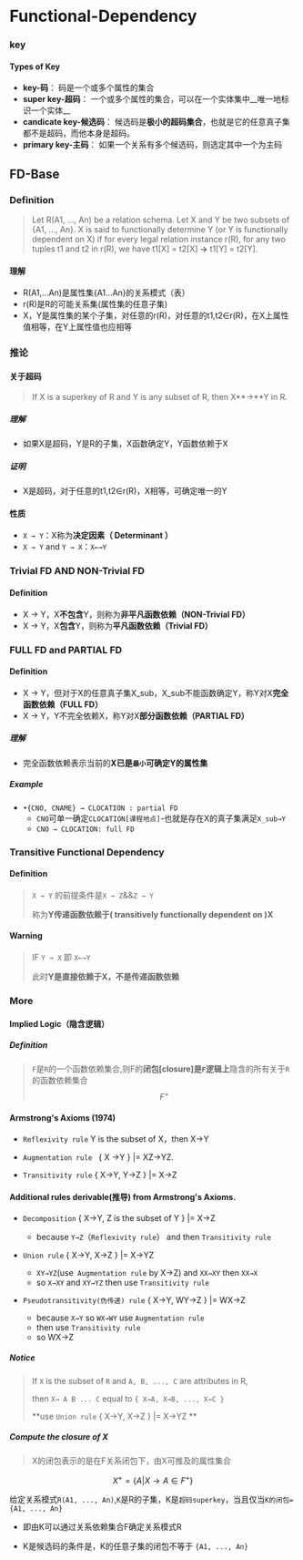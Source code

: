 ​     

# Functional-Dependency

### key

#### Types of Key

* **key-码**： 码是一个或多个属性的集合
* **super key-超码**： 一个或多个属性的集合，可以在一个实体集中__唯一地标识一个实体__
* **candicate key-候选码**： 候选码是**极小的超码集合**，也就是它的任意真子集都不是超码，而他本身是超码。 
* **primary key-主码**： 如果一个关系有多个候选码，则选定其中一个为主码



## FD-Base

### Definition

> Let R(A1, ..., An) be a relation schema. Let X and Y be two subsets of {A1, ..., An}. X is said to functionally determine Y (or Y is functionally dependent on X) if for every legal relation instance r(R), for any two tuples t1 and t2 in r(R), we have t1[X] = t2[X]   **→**  t1[Y] = t2[Y].   

#### 理解

* R(A1,...An)是属性集{A1...An}的关系模式（表）
* r(R)是R的可能关系集(属性集的任意子集)
* X，Y是属性集的某个子集，对任意的r(R)，对任意的t1,t2∈r(R)，在X上属性值相等，在Y上属性值也应相等

### 推论

#### 关于超码

>  If X is a superkey of R and Y is any subset of R, then X**→**Y in R.   

##### 理解

* 如果X是超码，Y是R的子集，X函数确定Y，Y函数依赖于X

##### 证明

* X是超码，对于任意的t1,t2∈r(R)，X相等，可确定唯一的Y

#### 性质

* `X → Y`：X称为**决定因素（ Determinant  ）**
* `X → Y` and `Y → X`：`X←→Y`





###  Trivial FD AND NON-Trivial FD

#### Definition

* X → Y，X**不包含**Y，则称为**非平凡函数依赖（NON-Trivial FD）**
* X → Y，X**包含**Y，则称为**平凡函数依赖（Trivial FD）**



###      FULL FD and PARTIAL FD  

#### Definition

* X → Y，但对于X的任意真子集X_sub，X_sub不能函数确定Y，称Y对X**完全函数依赖（FULL FD）**
* X → Y，Y不完全依赖X，称Y对X**部分函数依赖（PARTIAL FD）**

##### 理解

* 完全函数依赖表示当前的**X已是`最小`可确定Y的属性集**

##### Example

* `•{CNO, CNAME} → CLOCATION : partial FD`
  * `CNO`可单一确定`CLOCATION[课程地点]`-也就是存在X的真子集满足`X_sub→Y`
  * `CNO → CLOCATION: full FD  `



###   Transitive Functional Dependency

#### Definition

> `X → Y` 的前提条件是`X → Z`&&`Z → Y`
>
> 称为**Y传递函数依赖于( transitively functionally dependent on )X** 

#### Warning

> IF `Y → X` 即 `X←→Y`
>
> 此时**Y是直接依赖于X，不是传递函数依赖**



### More

#### Implied Logic（隐含逻辑）

##### Definition

> `F`是`R`的一个函数依赖集合,则F的**闭包[closure]**是**`F`逻辑上**隐含的所有关于`R`的函数依赖集合
> $$
> F^{+}
> $$

#### Armstrong's Axioms (1974)

* `Reflexivity rule`   Y is the subset of X，then X→Y
* ` Augmentation rule  ` { X →Y } |= XZ→YZ.

* `Transitivity rule`  { X→Y, Y→Z } |= X→Z 

#### Additional rules derivable(推导) from Armstrong's Axioms. 

* `Decomposition` { X→Y, Z is the subset of Y } |= X→Z 
  * because `Y→Z`（`Reflexivity rule`） and then `Transitivity rule`
* `Union rule` { X→Y, X→Z } |= X→YZ 
  * `XY→YZ`(use` Augmentation rule` by  X→Z) and `XX→XY` then `XX→X`
  * so `X→XY` and `XY→YZ`  then use `Transitivity rule`

* `Pseudotransitivity(伪传递) rule`  { X→Y, WY→Z } |= WX→Z 
  * because `X→Y` so `WX→WY` use ` Augmentation rule  `
  * then use `Transitivity rule`
  * so WX→Z 

##### Notice

> If `X` is the subset of `R` and `A, B, ..., C` are attributes in R, 
>
> then `X→ A B ... C` equal to `{ X→A, X→B, ..., X→C }`
>
> **use `Union rule` { X→Y, X→Z } |= X→YZ **

##### Compute the closure of X

> X的闭包表示的是在F关系闭包下，由X可推及的属性集合

$$
X^{+} = \{A|X→A\in F^{+}\}
$$

给定关系模式`R(A1, ..., An)`,`K`是R的子集，K是`超码superkey`，当且仅当`K的闭包=  {A1, ..., An}`

* 即由K可以通过关系依赖集合F确定关系模式R

* K是候选码的条件是，K的任意子集的闭包不等于 `{A1, ..., An}`

  

